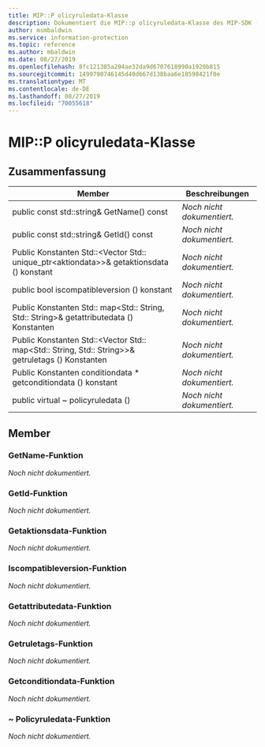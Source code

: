 ```yaml
---
title: MIP::P olicyruledata-Klasse
description: Dokumentiert die MIP::p olicyruledata-Klasse des MIP-SDK (Microsoft Information Protection).
author: msmbaldwin
ms.service: information-protection
ms.topic: reference
ms.author: mbaldwin
ms.date: 08/27/2019
ms.openlocfilehash: 8fc121385a294ae32da9d6707618990a1920b815
ms.sourcegitcommit: 1499790746145d40d667d138baa6e18598421f0e
ms.translationtype: MT
ms.contentlocale: de-DE
ms.lasthandoff: 08/27/2019
ms.locfileid: "70055618"
---
```

# <a name="class-mippolicyruledata"></a>MIP::P olicyruledata-Klasse 
  
## <a name="summary"></a>Zusammenfassung
 Member                        | Beschreibungen                                
--------------------------------|---------------------------------------------
public const std::string& GetName() const  | _Noch nicht dokumentiert._
public const std::string& GetId() const  | _Noch nicht dokumentiert._
Public Konstanten Std::\<Vector Std:: unique_ptr\<aktiondata\>\>& getaktionsdata () konstant  | _Noch nicht dokumentiert._
public bool iscompatibleversion () konstant  | _Noch nicht dokumentiert._
Public Konstanten Std:: map\<Std:: String, Std:: String\>& getattributedata () Konstanten  | _Noch nicht dokumentiert._
Public Konstanten Std::\<Vector Std:: map\<Std:: String, Std:: String\>\>& getruletags () Konstanten  | _Noch nicht dokumentiert._
Public Konstanten conditiondata * getconditiondata () konstant  | _Noch nicht dokumentiert._
public virtual ~ policyruledata ()  | _Noch nicht dokumentiert._
  
## <a name="members"></a>Member
  
### <a name="getname-function"></a>GetName-Funktion
_Noch nicht dokumentiert._

  
### <a name="getid-function"></a>GetId-Funktion
_Noch nicht dokumentiert._

  
### <a name="getactionsdata-function"></a>Getaktionsdata-Funktion
_Noch nicht dokumentiert._

  
### <a name="iscompatibleversion-function"></a>Iscompatibleversion-Funktion
_Noch nicht dokumentiert._

  
### <a name="getattributedata-function"></a>Getattributedata-Funktion
_Noch nicht dokumentiert._

  
### <a name="getruletags-function"></a>Getruletags-Funktion
_Noch nicht dokumentiert._

  
### <a name="getconditiondata-function"></a>Getconditiondata-Funktion
_Noch nicht dokumentiert._

  
### <a name="policyruledata-function"></a>~ Policyruledata-Funktion
_Noch nicht dokumentiert._
